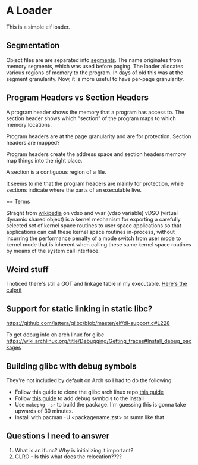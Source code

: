 # A Loader
This is a simple elf loader.

## Segmentation
Object files are are separated into [segments](https://en.wikipedia.org/wiki/Object_file#Segmentation). The name originates from memory segments, which was used before paging. The loader allocates various regions of memory to the program. In days of old this was at the segment granularity. Now, it is more useful to have per-page granularity.

## Program Headers vs Section Headers
A program header shows the memory that a program has access to. The section header shows which "section" of the program maps to which memory locations.

Program headers are at the page granularity and are for protection. Section headers are mapped?

Program headers create the address space and section headers memory map things into the right place.

A section is a contiguous region of a file.

It seems to me that the program headers are mainly for protection, while sections indicate where the parts of an executable live.

== Terms

Straght from [wikipedia]("https://en.wikipedia.org/wiki/VDSO") on vdso and vvar (vdso variable)
vDSO (virtual dynamic shared object) is a kernel mechanism for exporting a carefully selected set of kernel space routines to user space applications so that applications can call these kernel space routines in-process, without incurring the performance penalty of a mode switch from user mode to kernel mode that is inherent when calling these same kernel space routines by means of the system call interface.

## Weird stuff
I noticed there's still a GOT and linkage table in my executable. [Here's the culprit]("https://stackoverflow.com/questions/34850007/why-are-there-global-offset-tables-and-procedure-linkage-tables-in-statically-li")

## Support for static linking in static libc?
https://github.com/lattera/glibc/blob/master/elf/dl-support.c#L228

To get debug info on arch linux for glibc
https://wiki.archlinux.org/title/Debugging/Getting_traces#Install_debug_packages

## Building glibc with debug symbols

They're not included by default on Arch so I had to do the following:
- Follow this guide to clone the glibc arch linux repo [this guide]("https://wiki.archlinux.org/title/Arch_build_system")
- Follow [this guide]("https://wiki.archlinux.org/title/Debugging/Getting_traces#Installing_debug_packages") to add debug symbols to the install
- Use `makepkg -sr` to build the package. I'm guessing this is gonna take upwards of 30 minutes.
- Install with pacman -U <packagename.zst> or sumn like that

## Questions I need to answer

1. What is an ifunc? Why is initializing it important?
2. GLRO - Is this what does the relocation????
